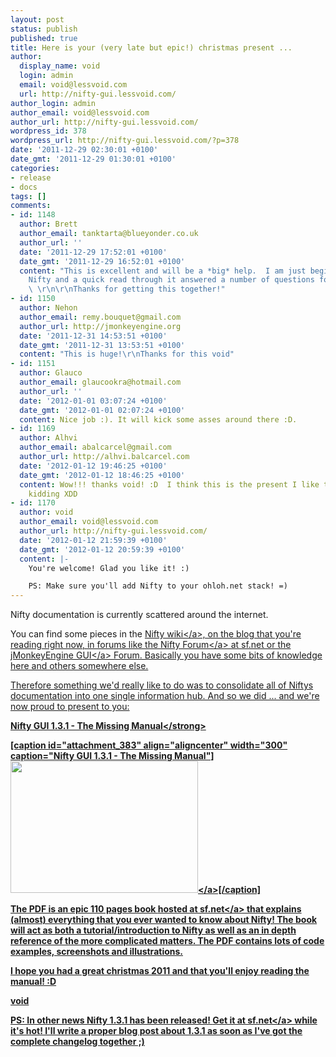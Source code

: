 ```yaml
---
layout: post
status: publish
published: true
title: Here is your (very late but epic!) christmas present ...
author:
  display_name: void
  login: admin
  email: void@lessvoid.com
  url: http://nifty-gui.lessvoid.com/
author_login: admin
author_email: void@lessvoid.com
author_url: http://nifty-gui.lessvoid.com/
wordpress_id: 378
wordpress_url: http://nifty-gui.lessvoid.com/?p=378
date: '2011-12-29 02:30:01 +0100'
date_gmt: '2011-12-29 01:30:01 +0100'
categories:
- release
- docs
tags: []
comments:
- id: 1148
  author: Brett
  author_email: tanktarta@blueyonder.co.uk
  author_url: ''
  date: '2011-12-29 17:52:01 +0100'
  date_gmt: '2011-12-29 16:52:01 +0100'
  content: "This is excellent and will be a *big* help.  I am just beginning with
    Nifty and a quick read through it answered a number of questions for me already.
    \ \r\n\r\nThanks for getting this together!"
- id: 1150
  author: Nehon
  author_email: remy.bouquet@gmail.com
  author_url: http://jmonkeyengine.org
  date: '2011-12-31 14:53:51 +0100'
  date_gmt: '2011-12-31 13:53:51 +0100'
  content: "This is huge!\r\nThanks for this void"
- id: 1151
  author: Glauco
  author_email: glaucookra@hotmail.com
  author_url: ''
  date: '2012-01-01 03:07:24 +0100'
  date_gmt: '2012-01-01 02:07:24 +0100'
  content: Nice job :). It will kick some asses around there :D.
- id: 1169
  author: Alhvi
  author_email: abalcarcel@gmail.com
  author_url: http://alhvi.balcarcel.com
  date: '2012-01-12 19:46:25 +0100'
  date_gmt: '2012-01-12 18:46:25 +0100'
  content: Wow!!! thanks void! :D  I think this is the present I like the most.  No
    kidding XDD
- id: 1170
  author: void
  author_email: void@lessvoid.com
  author_url: http://nifty-gui.lessvoid.com/
  date: '2012-01-12 21:59:39 +0100'
  date_gmt: '2012-01-12 20:59:39 +0100'
  content: |-
    You're welcome! Glad you like it! :)

    PS: Make sure you'll add Nifty to your ohloh.net stack! =)
---
```

<p>Nifty documentation is currently scattered around the internet.</p>
<p>You can find some pieces in the <a href="http:&#47;&#47;sourceforge.net&#47;apps&#47;mediawiki&#47;nifty-gui&#47;index.php?title=Main_Page">Nifty wiki<&#47;a>, on the blog that you're reading right now, in forums like the <a href="http:&#47;&#47;sourceforge.net&#47;projects&#47;nifty-gui&#47;forums&#47;forum&#47;807893">Nifty Forum<&#47;a> at sf.net or the <a href="http:&#47;&#47;jmonkeyengine.org&#47;groups&#47;gui&#47;forum&#47;">jMonkeyEngine GUI<&#47;a> Forum. Basically you have some bits of knowledge here and others somewhere else.</p>
<p>Therefore something we'd really like to do was to consolidate all of Niftys documentation into one single information hub. And so we did ... and we're now proud to present to you:</p>
<p><strong>Nifty GUI 1.3.1 - The Missing Manual<&#47;strong></p>
<p>[caption id="attachment_383" align="aligncenter" width="300" caption="Nifty GUI 1.3.1 - The Missing Manual"]<a href="http:&#47;&#47;sourceforge.net&#47;projects&#47;nifty-gui&#47;files&#47;nifty-gui&#47;nifty-gui-the-manual-v1.0.pdf&#47;download"><img src="http:&#47;&#47;nifty-gui.lessvoid.com&#47;wp-content&#47;2011&#47;12&#47;nifty-book-cover-300x211.jpg" alt="" title="Nifty GUI 1.3.1 - The Missing Manual" width="300" height="211" class="size-medium wp-image-383" &#47;><&#47;a>[&#47;caption]</p>
<p>The PDF is an epic 110 pages book <a href="http:&#47;&#47;sourceforge.net&#47;projects&#47;nifty-gui&#47;files&#47;nifty-gui&#47;nifty-gui-the-manual-v1.0.pdf&#47;download">hosted at sf.net<&#47;a> that explains (almost) everything that you ever wanted to know about Nifty! The book will act as both a tutorial&#47;introduction to Nifty as well as an in depth reference of the more complicated matters. The PDF contains lots of code examples, screenshots and illustrations.</p>
<p>I hope you had a great christmas 2011 and that you'll enjoy reading the manual! :D</p>
<p>void</p>
<p>PS: In other news Nifty 1.3.1 has been released! <a href="http:&#47;&#47;sourceforge.net&#47;projects&#47;nifty-gui&#47;files&#47;nifty-gui&#47;1.3.1&#47;">Get it at sf.net<&#47;a> while it's hot! I'll write a proper blog post about 1.3.1 as soon as I've got the complete changelog together ;)</p>
